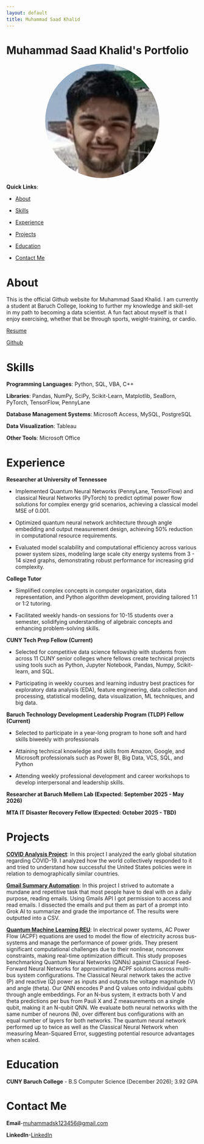 ```yaml
---
layout: default
title: Muhammad Saad Khalid
---
```

# Muhammad Saad Khalid's Portfolio
<p align="center" width="100%"> 
  <img width="33%" 
       src="https://raw.githubusercontent.com/MSK59/MSK59.github.io/refs/heads/main/Portrait.jpg"
       style="width: 300px; height: 300px; object-fit: cover; border-radius: 50%; display: block; margin: 0 auto;"> 
</p>

**Quick Links**:
  
- [About](#about)

- [Skills](#skills)
  
- [Experience](#experience)
 
- [Projects](#projects)

- [Education](#education)

- [Contact Me](#contact-me)

# About
This is the official Github website for Muhammad Saad Khalid. I am currently a student at Baruch College, looking to further my knowledge and skill-set in my path to becoming a data scientist. A fun fact about myself is that I enjoy exercising, whether that be through sports, weight-training, or cardio.

[Resume](https://github.com/MSK59/MSK59.github.io/blob/main/Muhammad%20Khalid%20(AI)%20D26%20Resume.pdf)
  
[Github](https://github.com/MSK59)

# Skills
**Programming Languages**: Python, SQL, VBA, C++

**Libraries**: Pandas, NumPy, SciPy, Scikit-Learn, Matplotlib, SeaBorn, PyTorch, TensorFlow, PennyLane

**Database Management Systems**: Microsoft Access, MySQL, PostgreSQL

**Data Visualization**: Tableau

**Other Tools**: Microsoft Office

# Experience
**Researcher at University of Tennessee** 

- Implemented Quantum Neural Networks (PennyLane, TensorFlow) and classical Neural Networks (PyTorch) to predict optimal power flow solutions for complex energy grid scenarios, achieving a classical model MSE of 0.001.

- Optimized quantum neural network architecture through angle embedding and output measurement design, achieving 50% reduction in computational resource requirements.

- Evaluated model scalability and computational efficiency across various power system sizes, modeling large scale city energy systems from 3 - 14 sized graphs, demonstrating robust performance for increasing grid complexity.

**College Tutor**                  

- Simplified complex concepts in computer organization, data representation, and Python algorithm development, providing tailored 1:1 or 1:2 tutoring.

- Facilitated weekly hands-on sessions for 10-15 students over a semester, solidifying understanding of algebraic concepts and enhancing problem-solving skills.

**CUNY Tech Prep Fellow (Current)** 

- Selected for competitive data science fellowship with students from across 11 CUNY senior colleges where fellows create technical projects using tools such as Python, Jupyter Notebook, Pandas, Numpy, Scikit-learn, and SQL.

- Participating in weekly courses and learning industry best practices for exploratory data analysis (EDA), feature engineering, data collection and processing, statistical modeling, data visualization, ML techniques, and big data.

**Baruch Technology Development Leadership Program (TLDP) Fellow (Current)**

- Selected to participate in a year-long program to hone soft and hard skills biweekly with professionals

- Attaining technical knowledge and skills from Amazon, Google, and Microsoft professionals such as Power BI, Big Data, VCS, SQL, and Python

- Attending weekly professional development and career workshops to develop interpersonal and leadership skills.

**Researcher at Baruch Mellem Lab (Expected: September 2025 - May 2026)**

**MTA IT Disaster Recovery Fellow (Expected: October 2025 - TBD)**

# Projects
[**COVID Analysis Project**](https://github.com/MSK59/COVIDAnalysis): In this project I analyzed the early global situtation regarding COVID-19. I analyzed how the world collectively responded to it and tried to understand how successful the United States policies were in relation to demographically similar countries. 

[**Gmail Summary Automation**](https://github.com/MSK59/Gmail_Summary_Automation): In this project I strived to automate a mundane and repetitive task that most people have to deal with on a daily purpose, reading emails. Using Gmails API I got permission to access and read emails. I dissected the emails and put them as part of a prompt into Grok AI to summarize and grade the importance of. The results were outputted into a CSV.

[**Quantum Machine Learning REU**](https://github.com/Vilcius/qnn_power_flow): In electrical power systems, AC Power Flow (ACPF) equations are used to model the flow of electricity across bus-systems and manage the performance of power grids. They present significant computational challenges due to their nonlinear, nonconvex constraints, making real-time optimization difficult. This study proposes benchmarking Quantum Neural Networks (QNNs) against Classical Feed-Forward Neural Networks for approximating ACPF solutions across multi-bus system configurations. The Classical Neural network takes the active (P) and reactive (Q) power as inputs and outputs the voltage magnitude (V) and angle (theta). Our QNN encodes P and Q values onto individual qubits through angle embeddings. For an N-bus system, it extracts both V and theta predictions per bus from Pauli X and Z measurements on a single qubit, making it an N-qubit QNN. We evaluate both neural networks with the same number of neurons (N), over different bus configurations with an equal number of layers for both networks. The quantum neural network performed up to twice as well as the Classical Neural Network when measuring Mean-Squared Error, suggesting potential resource advantages when scaled.

# Education
**CUNY Baruch College** - B.S Computer Science (December 2026); 3.92 GPA

# Contact Me
**Email**-<a href="mailto:muhammadsk123456@gmail.com">muhammadsk123456@gmail.com</a>

**LinkedIn**-[LinkedIn](https://www.linkedin.com/in/muhammad-khalid-58bbb3281/)
